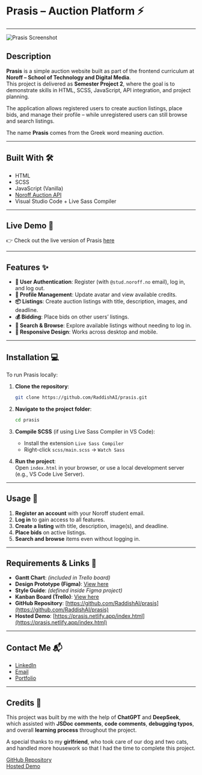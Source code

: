 # Prasis – Auction Platform ⚡

---

![Prasis Screenshot](./images/prasis.png)

## Description

**Prasis** is a simple auction website built as part of the frontend curriculum at **Noroff – School of Technology and Digital Media**.  
This project is delivered as **Semester Project 2**, where the goal is to demonstrate skills in HTML, SCSS, JavaScript, API integration, and project planning.

The application allows registered users to create auction listings, place bids, and manage their profile – while unregistered users can still browse and search listings.

The name **Prasis** comes from the Greek word meaning _auction_.

---

## Built With 🛠️

- HTML
- SCSS
- JavaScript (Vanilla)
- [Noroff Auction API](https://docs.noroff.dev/docs/v2/auction-house/listings)
- Visual Studio Code + Live Sass Compiler

---

## Live Demo 🚀

👉 Check out the live version of Prasis [here](https://prasis.netlify.app/index.html)

---

## Features ✨

- **👤 User Authentication**: Register (with `@stud.noroff.no` email), log in, and log out.
- **📸 Profile Management**: Update avatar and view available credits.
- **📦 Listings**: Create auction listings with title, description, images, and deadline.
- **💰 Bidding**: Place bids on other users’ listings.
- **🔎 Search & Browse**: Explore available listings without needing to log in.
- **📱 Responsive Design**: Works across desktop and mobile.

---

## Installation 💻

To run Prasis locally:

1. **Clone the repository**:

   ```bash
   git clone https://github.com/RaddishAI/prasis.git
   ```

2. **Navigate to the project folder**:

   ```bash
   cd prasis
   ```

3. **Compile SCSS** (if using Live Sass Compiler in VS Code):

   - Install the extension `Live Sass Compiler`
   - Right-click `scss/main.scss` → `Watch Sass`

4. **Run the project**:  
   Open `index.html` in your browser, or use a local development server (e.g., VS Code Live Server).

---

## Usage 📖

1. **Register an account** with your Noroff student email.
2. **Log in** to gain access to all features.
3. **Create a listing** with title, description, image(s), and deadline.
4. **Place bids** on active listings.
5. **Search and browse** items even without logging in.

---

## Requirements & Links 📌

- **Gantt Chart**: _(included in Trello board)_
- **Design Prototype (Figma)**: [View here](https://www.figma.com/design/Zi3TUkTBQqqs3vG169YuNx/Prasis?node-id=0-1&t=BaHn21bzQvCzkiHr-1)
- **Style Guide**: _(defined inside Figma project)_
- **Kanban Board (Trello)**: [View here](https://trello.com/invite/b/686e6ef5bc0b491e6ee32aad/ATTI0c4a8af8812cfa16cd5a6b83db36d253227A4EDC/auction-site)
- **GitHub Repository**: [https://github.com/RaddishAI/prasis](https://github.com/RaddishAI/prasis)
- **Hosted Demo**: [https://prasis.netlify.app/index.html](https://prasis.netlify.app/index.html)

---

## Contact Me 📬

- [LinkedIn](https://www.linkedin.com/in/petter-r%C3%B8nning-80602613a/)
- [Email](mailto:petter.arbeid@gmail.com)
- [Portfolio](https://your-portfolio-link.com/)

---

## Credits 🎉

This project was built by me with the help of **ChatGPT** and **DeepSeek**,  
which assisted with **JSDoc comments**, **code comments**, **debugging typos**, and overall **learning process** throughout the project.

A special thanks to my **girlfriend**, who took care of our dog and two cats, and handled more housework so that I had the time to complete this project.

[GitHub Repository](https://github.com/RaddishAI/prasis)  
[Hosted Demo](https://prasis.netlify.app/index.html)
